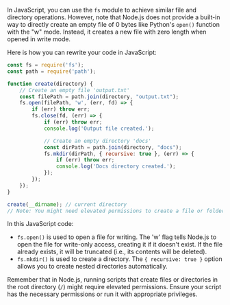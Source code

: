In JavaScript, you can use the `fs` module to achieve similar file and directory operations. However, note that Node.js does not provide a built-in way to directly create an empty file of 0 bytes like Python's `open()` function with the "w" mode. Instead, it creates a new file with zero length when opened in write mode.

Here is how you can rewrite your code in JavaScript:

```javascript
const fs = require('fs');
const path = require('path');

function create(directory) {
    // Create an empty file 'output.txt'
    const filePath = path.join(directory, "output.txt");
    fs.open(filePath, 'w', (err, fd) => {
        if (err) throw err;
        fs.close(fd, (err) => {
            if (err) throw err;
            console.log('Output file created.');

            // Create an empty directory 'docs'
            const dirPath = path.join(directory, "docs");
            fs.mkdir(dirPath, { recursive: true }, (err) => {
                if (err) throw err;
                console.log('Docs directory created.');
            });
        });
    });
}

create(__dirname); // current directory
// Note: You might need elevated permissions to create a file or folder in the root directory.
```

In this JavaScript code:
- `fs.open()` is used to open a file for writing. The 'w' flag tells Node.js to open the file for write-only access, creating it if it doesn't exist. If the file already exists, it will be truncated (i.e., its contents will be deleted).
- `fs.mkdir()` is used to create a directory. The `{ recursive: true }` option allows you to create nested directories automatically.

Remember that in Node.js, running scripts that create files or directories in the root directory (`/`) might require elevated permissions. Ensure your script has the necessary permissions or run it with appropriate privileges.

